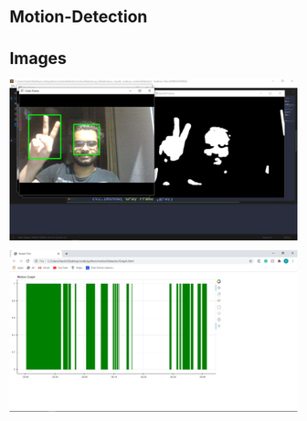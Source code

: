 # Motion-Detection

# Images
![](Screenshots/2020-07-16.png)

![](Screenshots/2020-07-16%20(1).png)
